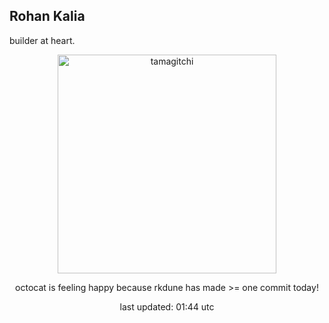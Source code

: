 <h2> Rohan Kalia </h2>
<p> builder at heart. </p>
<div align="center">
<img style="width: 25em;" src="https://hc-cdn.hel1.your-objectstorage.com/s/v3/52a51244037834d41778e57a5599cb98420597ad_happy.gif" alt="tamagitchi" /><br>

<p>octocat is feeling happy because rkdune has made >= one commit today!</p>

<p>last updated: 01:44 utc</p>
</div>